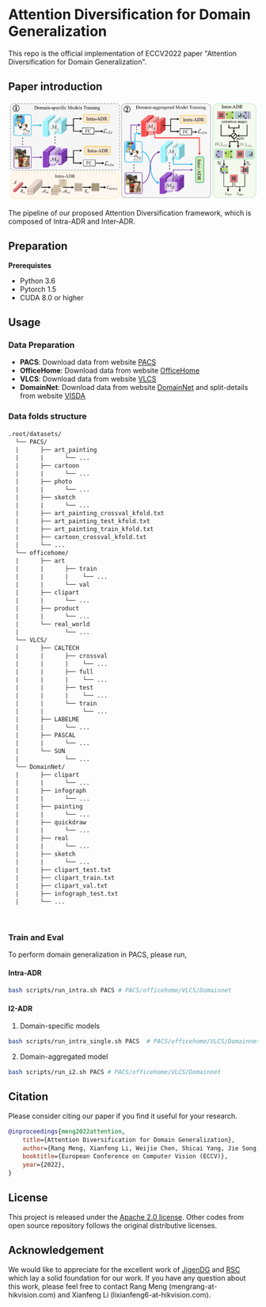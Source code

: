 # Attention Diversification for Domain Generalization

This repo is the official implementation of ECCV2022 paper "Attention Diversification for Domain Generalization".

## Paper introduction

![pipeline](figures/pipeline.png)

The pipeline of our proposed Attention Diversification framework, which is
composed of Intra-ADR and Inter-ADR.


## Preparation

**Prerequistes**

- Python 3.6
- Pytorch 1.5
- CUDA 8.0 or higher

## Usage
### Data Preparation
* **PACS**: Download data from website [PACS](https://dali-dl.github.io/project_iccv2017.html)
* **OfficeHome**: Download data from website [OfficeHome](https://www.hemanthdv.org/officeHomeDataset.html)
* **VLCS**: Download data from website [VLCS](https://drive.google.com/uc?id=1skwblH1_okBwxWxmRsp9_qi15hyPpxg8)
* **DomainNet**: Download data from website [DomainNet](http://ai.bu.edu/DomainNet/) and split-details from website [VISDA](https://github.com/prithv1/DMG/tree/master/data/DomainNet)

### Data folds structure
  ```shell
  .root/datasets/
    └── PACS/
    |      ├── art_painting
    |      |      └── ...
    |      ├── cartoon
    |      |      └── ...
    |      ├── photo
    |      |      └── ...
    |      ├── sketch
    |      |      └── ...
    |      ├── art_painting_crossval_kfold.txt
    |      ├── art_painting_test_kfold.txt
    |      ├── art_painting_train_kfold.txt
    |      ├── cartoon_crossval_kfold.txt
    |      └── ...
    └── officehome/
    |      ├── art
    |      |      ├── train
    |      |      |    └── ...
    |      |      └── val
    |      ├── clipart
    |      |      └── ...
    |      ├── product
    |      |      └── ...
    |      └── real_world
    |             └── ...
    └── VLCS/
    |      ├── CALTECH
    |      |      ├── crossval
    |      |      |    └── ...
    |      |      ├── full
    |      |      |    └── ...
    |      |      ├── test
    |      |      |    └── ...
    |      |      └── train
    |      |           └── ...
    |      ├── LABELME
    |      |      └── ...
    |      ├── PASCAL
    |      |      └── ...
    |      └── SUN
    |             └── ...
    └── DomainNet/
    |      ├── clipart
    |      |      └── ...
    |      ├── infograph
    |      |      └── ...
    |      ├── painting
    |      |      └── ...
    |      ├── quickdraw
    |      |      └── ...
    |      ├── real
    |      |      └── ...
    |      ├── sketch
    |      |      └── ...
    |      ├── clipart_test.txt
    |      ├── clipart_train.txt
    |      ├── clipart_val.txt
    |      ├── infograph_test.txt
    |      └── ...

    
  ```

### Train and Eval
To perform domain generalization in PACS, please run,
#### Intra-ADR

```bash
bash scripts/run_intra.sh PACS # PACS/officehome/VLCS/Domainnet
```
#### I2-ADR
1. Domain-specific models
```bash
bash scripts/run_intra_single.sh PACS  # PACS/officehome/VLCS/Domainnet
```
2. Domain-aggregated model
```bash
bash scripts/run_i2.sh PACS # PACS/officehome/VLCS/Domainnet
```

## Citation

Please consider citing our paper if you find it useful for your research.

```BibTeX
@inproceedings{meng2022attention,
    title={Attention Diversification for Domain Generalization},
    author={Rang Meng, Xianfeng Li, Weijie Chen, Shicai Yang, Jie Song, Xinchao Wang, Lei Zhang, Mingli Song, Di Xie, Shiliang Pu},
    booktitle={European Conference on Computer Vision (ECCV)},
    year={2022},
}
```

## License

This project is released under the [Apache 2.0 license](./LICENSE). Other codes from open source repository follows the original distributive licenses.

## Acknowledgement

We would like to appreciate for the excellent work of [JigenDG](https://github.com/fmcarlucci/JigenDG) and [RSC](https://github.com/DeLightCMU/RSC) which lay a solid foundation for our work. If you have any question about this work, please feel free to contact Rang Meng (mengrang-at-hikvision.com) and Xianfeng Li (lixianfeng6-at-hikvision.com).